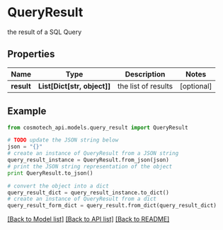 # QueryResult

the result of a SQL Query

## Properties

Name | Type | Description | Notes
------------ | ------------- | ------------- | -------------
**result** | **List[Dict[str, object]]** | the list of results | [optional] 

## Example

```python
from cosmotech_api.models.query_result import QueryResult

# TODO update the JSON string below
json = "{}"
# create an instance of QueryResult from a JSON string
query_result_instance = QueryResult.from_json(json)
# print the JSON string representation of the object
print QueryResult.to_json()

# convert the object into a dict
query_result_dict = query_result_instance.to_dict()
# create an instance of QueryResult from a dict
query_result_form_dict = query_result.from_dict(query_result_dict)
```
[[Back to Model list]](../README.md#documentation-for-models) [[Back to API list]](../README.md#documentation-for-api-endpoints) [[Back to README]](../README.md)


